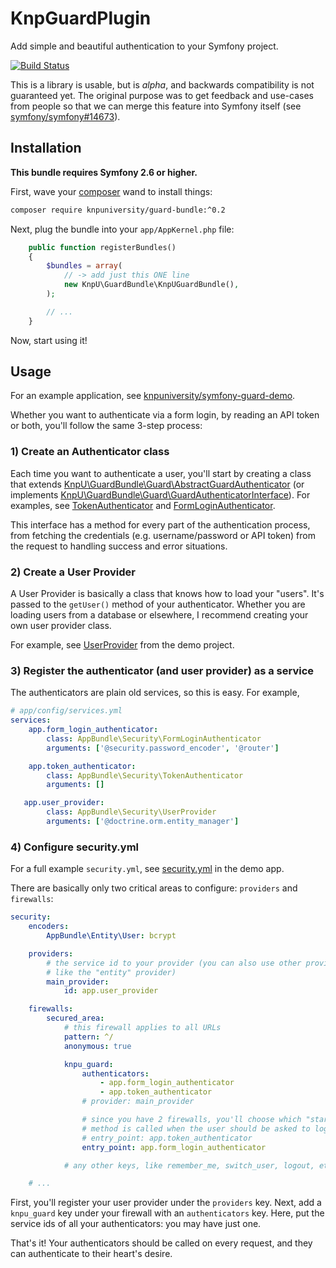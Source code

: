 # KnpGuardPlugin

Add simple and beautiful authentication to your Symfony project.

[![Build Status](https://travis-ci.org/knpuniversity/KnpUGuardBundle.svg?branch=master)](https://travis-ci.org/knpuniversity/KnpUGuardBundle)

This is a library is usable, but is *alpha*, and backwards compatibility
is not guaranteed yet. The original purpose was to get feedback and use-cases
from people so that we can merge this feature into Symfony itself
(see [symfony/symfony#14673](https://github.com/symfony/symfony/pull/14673)).

## Installation

**This bundle requires Symfony 2.6 or higher.**

First, wave your [composer](https://getcomposer.org/) wand to install things:

```bash
composer require knpuniversity/guard-bundle:^0.2
```

Next, plug the bundle into your `app/AppKernel.php` file:

```php
    public function registerBundles()
    {
        $bundles = array(
            // -> add just this ONE line
            new KnpU\GuardBundle\KnpUGuardBundle(),
        );

        // ...
    }
```

Now, start using it!

## Usage

For an example application, see [knpuniversity/symfony-guard-demo](https://github.com/knpuniversity/symfony-guard-demo).

Whether you want to authenticate via a form login, by reading an API token
or both, you'll follow the same 3-step process:

### 1) Create an Authenticator class

Each time you want to authenticate a user, you'll start by creating a class
that extends [KnpU\GuardBundle\Guard\AbstractGuardAuthenticator](https://github.com/knpuniversity/KnpUGuardBundle/blob/master/Guard/AbstractGuardAuthenticator.php)
(or implements [KnpU\GuardBundle\Guard\GuardAuthenticatorInterface](https://github.com/knpuniversity/KnpUGuardBundle/blob/master/Guard/GuardAuthenticatorInterface.php)).
For examples, see [TokenAuthenticator](https://github.com/knpuniversity/symfony-guard-demo/blob/guard-auth/src/AppBundle/Security/TokenAuthenticator.php)
and [FormLoginAuthenticator](https://github.com/knpuniversity/symfony-guard-demo/blob/guard-auth/src/AppBundle/Security/FormLoginAuthenticator.php).

This interface has a method for every part of the authentication process,
from fetching the credentials (e.g. username/password or API token) from
the request to handling success and error situations.

### 2) Create a User Provider

A User Provider is basically a class that knows how to load your "users".
It's passed to the `getUser()` method of your authenticator. Whether you
are loading users from a database or elsewhere, I recommend creating your
own user provider class.

For example, see [UserProvider](https://github.com/knpuniversity/symfony-guard-demo/blob/guard-auth/src/AppBundle/Security/UserProvider.php)
from the demo project.

### 3) Register the authenticator (and user provider) as a service

The authenticators are plain old services, so this is easy. For example,

```yml
# app/config/services.yml
services:
    app.form_login_authenticator:
        class: AppBundle\Security\FormLoginAuthenticator
        arguments: ['@security.password_encoder', '@router']

    app.token_authenticator:
        class: AppBundle\Security\TokenAuthenticator
        arguments: []

   app.user_provider:
        class: AppBundle\Security\UserProvider
        arguments: ['@doctrine.orm.entity_manager']
```

### 4) Configure security.yml

For a full example `security.yml`, see [security.yml](https://github.com/knpuniversity/symfony-guard-demo/blob/guard-auth/app/config/security.yml)
in the demo app.

There are basically only two critical areas to configure: `providers`
and `firewalls`:

```yml
security:
    encoders:
        AppBundle\Entity\User: bcrypt

    providers:
        # the service id to your provider (you can also use other providers,
        # like the "entity" provider)
        main_provider:
            id: app.user_provider

    firewalls:
        secured_area:
            # this firewall applies to all URLs
            pattern: ^/
            anonymous: true

            knpu_guard:
                authenticators:
                    - app.form_login_authenticator
                    - app.token_authenticator
                # provider: main_provider

                # since you have 2 firewalls, you'll choose which "start"
                # method is called when the user should be asked to login
                # entry_point: app.token_authenticator
                entry_point: app.form_login_authenticator

            # any other keys, like remember_me, switch_user, logout, etc

    # ...
```

First, you'll register your user provider under the `providers` key. Next,
add a `knpu_guard` key under your firewall with an `authenticators` key.
Here, put the service ids of all your authenticators: you may have just one.

That's it! Your authenticators should be called on every request, and they
can authenticate to their heart's desire.
